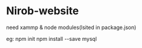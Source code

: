 # Nirob-website

need xammp & node modules(lsited in package.json) 

eg:
npm init 
npm install --save mysql

